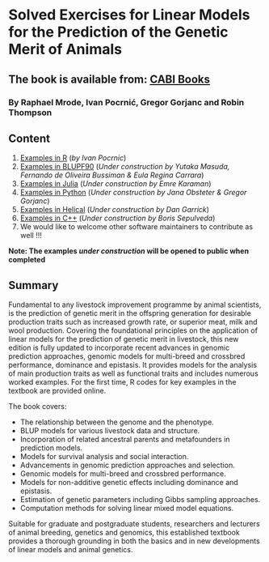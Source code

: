 # Solved Exercises for Linear Models for the Prediction of the Genetic Merit of Animals
## The book is available from: [CABI Books](https://www.cabidigitallibrary.org/doi/book/10.1079/9781800620506.0000)
### By Raphael Mrode, Ivan Pocrnić, Gregor Gorjanc and Robin Thompson 



## Content
1. [Examples in R](https://github.com/MrodesBook/Examples_R) (_by Ivan Pocrnic_)
2. [Examples in BLUPF90](https://github.com/MrodesBook/Examples_BLUPF90) (_Under construction by Yutaka Masuda, Fernando de Oliveira Bussiman & Eula Regina Carrara_)
3. [Examples in Julia](https://github.com/MrodesBook/Examples_Julia) (_Under construction by Emre Karaman_)
4. [Examples in Python](https://github.com/MrodesBook/Examples_Python) (_Under construction by Jana Obsteter & Gregor Gorjanc_)
5. [Examples in Helical](https://github.com/MrodesBook/Examples_Helical) (_Under construction by Dan Garrick_)
6. [Examples in C++](https://github.com/MrodesBook/Examples_Cpp) (_Under construction by Boris Sepulveda_)
7. We would like to welcome other software maintainers to contribute as well !!!


**Note: The examples _under construction_ will be opened to public when completed**

## Summary
Fundamental to any livestock improvement programme by animal scientists, is the prediction of genetic merit in the offspring generation for desirable production traits such as increased growth rate, or superior meat, milk and wool production. Covering the foundational principles on the application of linear models for the prediction of genetic merit in livestock, this new edition is fully updated to incorporate recent advances in genomic prediction approaches, genomic models for multi-breed and crossbred performance, dominance and epistasis. It provides models for the analysis of main production traits as well as functional traits and includes numerous worked examples. For the first time, R codes for key examples in the textbook are provided online.

The book covers:

- The relationship between the genome and the phenotype.
- BLUP models for various livestock data and structure.
- Incorporation of related ancestral parents and metafounders in prediction models.
- Models for survival analysis and social interaction.
- Advancements in genomic prediction approaches and selection.
- Genomic models for multi-breed and crossbred performance.
- Models for non-additive genetic effects including dominance and epistasis.
- Estimation of genetic parameters including Gibbs sampling approaches.
- Computation methods for solving linear mixed model equations.

Suitable for graduate and postgraduate students, researchers and lecturers of animal breeding, genetics and genomics, this established textbook provides a thorough grounding in both the basics and in new developments of linear models and animal genetics.


